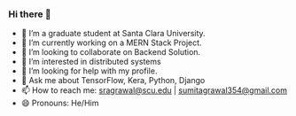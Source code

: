 ### Hi there 👋



- 🔭 I’m a graduate student at Santa Clara University.
- 🌱 I’m currently working on a MERN Stack Project.
- 👯 I’m looking to collaborate on Backend Solution.
- 👀 I’m interested in distributed systems
- 🤔 I’m looking for help with my profile.
- 💬 Ask me about TensorFlow, Kera, Python, Django
- 📫 How to reach me: sragrawal@scu.edu | sumitagrawal354@gmail.com
- 😄 Pronouns: He/Him

